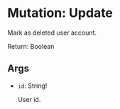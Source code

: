 # Mutation: Update

Mark as deleted user account.

Return: Boolean

## Args

- `id`: String!

    User id.

